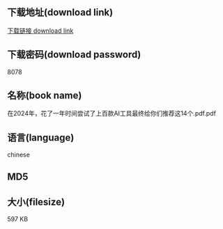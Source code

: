 ## 下载地址(download link)
[下载链接 download link](https://voluble-croquembouche-d321dc.netlify.app/?s=%E5%9C%A82024%E5%B9%B4%EF%BC%8C%E8%8A%B1%E4%BA%86%E4%B8%80%E5%B9%B4%E6%97%B6%E9%97%B4%E5%B0%9D%E8%AF%95%E4%BA%86%E4%B8%8A%E7%99%BE%E6%AC%BEAI%E5%B7%A5%E5%85%B7%E6%9C%80%E7%BB%88%E7%BB%99%E4%BD%A0%E4%BB%AC%E6%8E%A8%E8%8D%90%E8%BF%9914%E4%B8%AA.pdf)

## 下载密码(download password)
8078

## 名称(book name)
在2024年，花了一年时间尝试了上百款AI工具最终给你们推荐这14个.pdf.pdf

## 语言(language)
chinese

## MD5


## 大小(filesize)
597 KB
